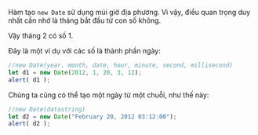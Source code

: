 Hàm tạo `new Date` sử dụng múi giờ địa phương. Vì vậy, điều quan trọng duy nhất cần nhớ là tháng bắt đầu từ con số không.

Vậy tháng 2 có số 1.

Đây là một ví dụ với các số là thành phần ngày:

```js run
//new Date(year, month, date, hour, minute, second, millisecond)
let d1 = new Date(2012, 1, 20, 3, 12);
alert( d1 );
```
Chúng ta cũng có thể tạo một ngày từ một chuỗi, như thế này:

```js run
//new Date(datastring)
let d2 = new Date("February 20, 2012 03:12:00");
alert( d2 );
```
